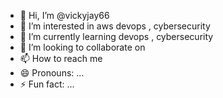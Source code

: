 - 👋 Hi, I’m @vickyjay66
- 👀 I’m interested in aws devops , cybersecurity
- 🌱 I’m currently learning devops , cybersecurity 
- 💞️ I’m looking to collaborate on 
- 📫 How to reach me 
- 😄 Pronouns: ...
- ⚡ Fun fact: ...

<!---
vickyjay66/vickyjay66 is a ✨ special ✨ repository because its `README.md` (this file) appears on your GitHub profile.
You can click the Preview link to take a look at your changes.
--->
